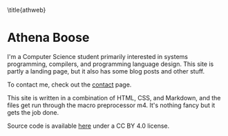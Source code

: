 \title{athweb}
# Athena Boose

I'm a Computer Science student primarily interested in systems programming,
compilers, and programming language design. This site is partly a landing page,
but it also has some blog posts and other stuff.

To contact me, check out the [contact](contact.html) page.

This site is written in a combination of HTML, CSS, and Markdown, and the
files get run through the macro preprocessor m4. It's nothing fancy but it
gets the job done.

Source code is available [here](https://github.com/chickenspaceprogram/athweb)
under a CC BY 4.0 license.

